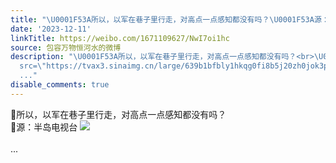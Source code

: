 ```yaml
---
title: "\U0001F53A所以，以军在巷子里行走，对高点一点感知都没有吗？\U0001F53A源：半岛电视台 [图片]"
date: '2023-12-11'
linkTitle: https://weibo.com/1671109627/NwI7oi1hc
source: 包容万物恒河水的微博
description: "\U0001F53A所以，以军在巷子里行走，对高点一点感知都没有吗？<br>\U0001F53A源：半岛电视台 <img style=\"\"
  src=\"https://tvax3.sinaimg.cn/large/639b1bfbly1hkqg0fi8b5j20zh0jok3p.jpg\" referrerpolicy=\"no-referrer\"><br><br>
  ..."
disable_comments: true
---
```

🔺所以，以军在巷子里行走，对高点一点感知都没有吗？<br>🔺源：半岛电视台 <img style="" src="https://tvax3.sinaimg.cn/large/639b1bfbly1hkqg0fi8b5j20zh0jok3p.jpg" referrerpolicy="no-referrer"><br><br> ...
